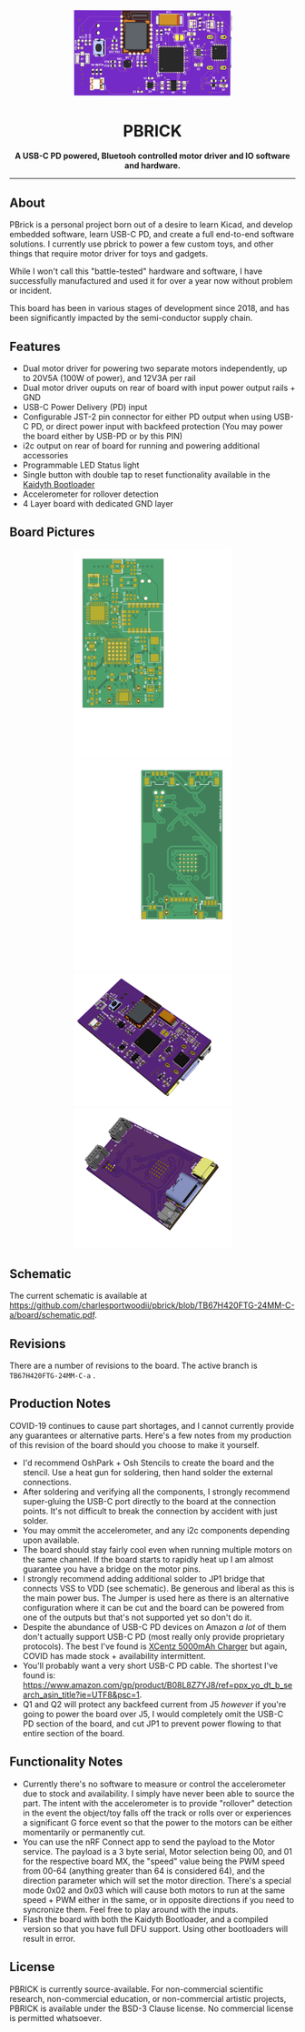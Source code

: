 <div align="center">
  <img src="https://raw.githubusercontent.com/charlesportwoodii/pbrick/TB67H420FTG-24MM-C-a/pbrick.png" width="280"/>

  <h1>PBRICK</h1>

  <p>
    <strong>A USB-C PD powered, Bluetooh controlled motor driver and IO software and hardware.</strong>
  </p>
  <hr />
</div>

## About
PBrick is a personal project born out of a desire to learn Kicad, and develop embedded software, learn USB-C PD, and create a full end-to-end software solutions. I currently use pbrick to power a few custom toys, and other things that require motor driver for toys and gadgets.

While I won't call this "battle-tested" hardware and software, I have successfully manufactured and used it for over a year now without problem or incident.

This board has been in various stages of development since 2018, and has been significantly impacted by the semi-conductor supply chain.

## Features

- Dual motor driver for powering two separate motors independently, up to 20V5A (100W of power), and 12V3A per rail
- Dual motor driver ouputs on rear of board with input power output rails + GND
- USB-C Power Delivery (PD) input
- Configurable JST-2 pin connector for either PD output when using USB-C PD, or direct power input with backfeed protection
    (You may power the board either by USB-PD or by this PIN)
- i2c output on rear of board for running and powering additional accessories
- Programmable LED Status light
- Single button with double tap to reset functionality available in the [Kaidyth Bootloader](https://github.com/kaidyth/nrf52_bootloader)
- Accelerometer for rollover detection
- 4 Layer board with dedicated GND layer

## Board Pictures

<div align="center">
  <img src="https://raw.githubusercontent.com/charlesportwoodii/pbrick/TB67H420FTG-24MM-C-a/board/board-front.svg" width="280"/>
  <img src="https://raw.githubusercontent.com/charlesportwoodii/pbrick/TB67H420FTG-24MM-C-a/board/board-back.svg" width="280"/>

  <br />
  <img src="https://raw.githubusercontent.com/charlesportwoodii/pbrick/TB67H420FTG-24MM-C-a/board_front.png" width="280"/>

  <img src="https://raw.githubusercontent.com/charlesportwoodii/pbrick/TB67H420FTG-24MM-C-a/board_rear.png" width="280"/>
</div>

## Schematic
The current schematic is available at https://github.com/charlesportwoodii/pbrick/blob/TB67H420FTG-24MM-C-a/board/schematic.pdf.

## Revisions
There are a number of revisions to the board. The active branch is `TB67H420FTG-24MM-C-a` .

## Production Notes
COVID-19 continues to cause part shortages, and I cannot currently provide any guarantees or alternative parts. Here's a few notes from my production of this revision of the board should you choose to make it yourself.

- I'd recommend OshPark + Osh Stencils to create the board and the stencil. Use a heat gun for soldering, then hand solder the external connections.
- After soldering and verifying all the components, I strongly recommend super-gluing the USB-C port directly to the board at the connection points. It's not difficult to break the connection by accident with just solder.
- You may ommit the accelerometer, and any i2c components depending upon available.
- The board should stay fairly cool even when running multiple motors on the same channel. If the board starts to rapidly heat up I am almost guarantee you have a bridge on the motor pins.
- I strongly recommend adding additional solder to JP1 bridge that connects VSS to VDD (see schematic). Be generous and liberal as this is the main power bus. The Jumper is used here as there is an alternative configuration where it can be cut and the board can be powered from one of the outputs but that's not supported yet so don't do it.
- Despite the abundance of USB-C PD devices on Amazon _a lot_ of them don't actually support USB-C PD (most really only provide proprietary protocols). The best I've found is [XCentz 5000mAh Charger](https://www.amazon.com/gp/product/B07LB18B73/ref=ppx_yo_dt_b_search_asin_title?ie=UTF8&psc=1) but again, COVID has made stock + availability intermittent.
- You'll probably want a very short USB-C PD cable. The shortest I've found is: https://www.amazon.com/gp/product/B08L8Z7YJ8/ref=ppx_yo_dt_b_search_asin_title?ie=UTF8&psc=1.
- Q1 and Q2 will protect any backfeed current from J5 _however_ if you're going to power the board over J5, I would completely omit the USB-C PD section of the board, and cut JP1 to prevent power flowing to that entire section of the board.

## Functionality Notes

- Currently there's no software to measure or control the accelerometer due to stock and availability. I simply have never been able to source the part. The intent with the accelerometer is to provide "rollover" detection in the event the object/toy falls off the track or rolls over or experiences a significant G force event so that the power to the motors can be either momentarily or permanently cut.
- You can use the nRF Connect app to send the payload to the Motor service. The payload is a 3 byte serial, <MOTOR><SPEED><DIRECTION>
Motor selection being 00, and 01 for the respective board MX, the "speed" value being the PWM speed from 00-64 (anything greater than 64 is considered 64), and the direction parameter which will set the motor direction. There's a special mode 0x02 and 0x03 which will cause both motors to run at the same speed + PWM either in the same, or in opposite directions if you need to syncronize them. Feel free to play around with the inputs.
- Flash the board with both the Kaidyth Bootloader, and a compiled version so that you have full DFU support. Using other bootloaders will result in error.

## License

PBRICK is currently source-available. For non-commercial scientific research, non-commercial education, or non-commercial artistic projects, PBRICK is available under the BSD-3 Clause license. No commercial license is permitted whatsoever.
